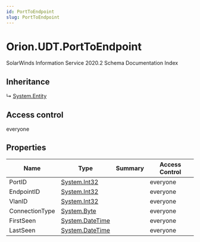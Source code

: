 ```yaml
---
id: PortToEndpoint
slug: PortToEndpoint
---
```


# Orion.UDT.PortToEndpoint

SolarWinds Information Service 2020.2 Schema Documentation Index

## Inheritance

↳ [System.Entity](./../System/Entity)

## Access control

everyone

## Properties

| Name | Type | Summary | Access Control |
| ------ | ------ | ------ | ------ |
| PortID | [System.Int32](https://docs.microsoft.com/en-us/dotnet/api/system.int32) |  | everyone |
| EndpointID | [System.Int32](https://docs.microsoft.com/en-us/dotnet/api/system.int32) |  | everyone |
| VlanID | [System.Int32](https://docs.microsoft.com/en-us/dotnet/api/system.int32) |  | everyone |
| ConnectionType | [System.Byte](https://docs.microsoft.com/en-us/dotnet/api/system.byte) |  | everyone |
| FirstSeen | [System.DateTime](https://docs.microsoft.com/en-us/dotnet/api/system.datetime) |  | everyone |
| LastSeen | [System.DateTime](https://docs.microsoft.com/en-us/dotnet/api/system.datetime) |  | everyone |

